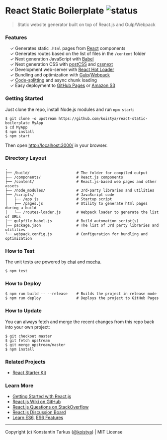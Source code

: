 # React Static Boilerplate ![status](https://img.shields.io/badge/status-early%20preview-orange.svg?style=flat-square)

> Static website generator built on top of React.js and Gulp/Webpack

### Features

&nbsp; &nbsp; ✓ Generates static `.html` pages from [React](http://facebook.github.io/react/) components<br>
&nbsp; &nbsp; ✓ Generates routes based on the list of files in the `/content` folder<br>
&nbsp; &nbsp; ✓ Next generation JavaScript with [Babel](https://github.com/babel/babel)<br>
&nbsp; &nbsp; ✓ Next generation CSS with [postCSS](https://github.com/postcss/postcss) and [cssnext](http://cssnext.io/)<br>
&nbsp; &nbsp; ✓ Development web-server with [React Hot Loader](http://gaearon.github.io/react-hot-loader/)<br>
&nbsp; &nbsp; ✓ Bundling and optimization with [Gulp](http://gulpjs.com/)/[Webpack](http://webpack.github.io/)<br>
&nbsp; &nbsp; ✓ [Code-splitting](https://github.com/webpack/docs/wiki/code-splitting) and async chunk loading<br>
&nbsp; &nbsp; ✓ Easy deployment to [GitHub Pages](https://pages.github.com/) or [Amazon S3](http://davidwalsh.name/hosting-website-amazon-s3)<br>

### Getting Started

Just clone the repo, install Node.js modules and run `npm start`:

```
$ git clone -o upstream https://github.com/koistya/react-static-boilerplate MyApp
$ cd MyApp
$ npm install
$ npm start
```

Then open [http://localhost:3000/](http://localhost:3000/) in your browser.

### Directory Layout

```
.
├── /build/                     # The folder for compiled output
├── /components/                # React.js components
├── /content/                   # React.js-based web pages and other assets
├── /node_modules/              # 3rd-party libraries and utilities
├── /scripts/                   # JavaScript code
│   ├── /app.js                 # Startup script
│   ├── /pages.js               # Utility to generate html pages during a build
│   └── /routes-loader.js       # Webpack loader to generate the list of URLs
│── gulpfile.babel.js           # Build automation script(s)
│── package.json                # The list of 3rd party libraries and utilities
└── webpack.config.js           # Configuration for bundling and optimization
```

### How to Test

The unit tests are powered by [chai](http://chaijs.com/) and [mocha](http://mochajs.org/).

```
$ npm test
```

### How to Deploy

```shell
$ npm run build -- --release    # Builds the project in release mode
$ npm run deploy                # Deploys the project to GitHub Pages
```

### How to Update

You can always fetch and merge the recent changes from this repo back into
your own project:

```shell
$ git checkout master
$ git fetch upstream
$ git merge upstream/master
$ npm install
```
### Related Projects

 * [React Starter Kit](https://github.com/kriasoft/react-starter-starter)

### Learn More

 * [Getting Started with React.js](http://facebook.github.io/react/)
 * [React.js Wiki on GitHub](https://github.com/facebook/react/wiki)
 * [React.js Questions on StackOverflow](http://stackoverflow.com/questions/tagged/reactjs)
 * [React.js Discussion Board](https://discuss.reactjs.org/)
 * [Learn ES6](https://babeljs.io/docs/learn-es6/), [ES6 Features](https://github.com/lukehoban/es6features#readme)

---
Copyright (c) Konstantin Tarkus ([@koistya](https://twitter.com/koistya)) | MIT License
